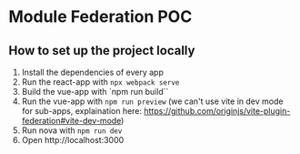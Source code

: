 # Module Federation POC

## How to set up the project locally

1. Install the dependencies of every app
2. Run the react-app with `npx webpack serve`
3. Build the vue-app with `npm run build``
4. Run the vue-app with `npm run preview` (we can't use vite in dev mode for sub-apps, explaination here: https://github.com/originjs/vite-plugin-federation#vite-dev-mode)
5. Run nova with `npm run dev`
6. Open http://localhost:3000